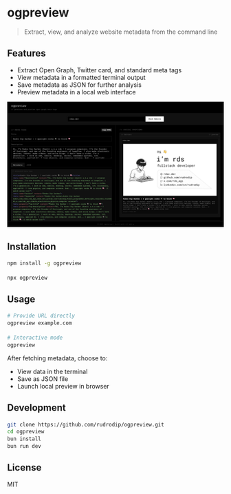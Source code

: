 # ogpreview

> Extract, view, and analyze website metadata from the command line

## Features

- Extract Open Graph, Twitter card, and standard meta tags
- View metadata in a formatted terminal output
- Save metadata as JSON for further analysis
- Preview metadata in a local web interface

![preview](./.github/assets/preview.png)

## Installation

```bash
npm install -g ogpreview

npx ogpreview
```

## Usage

```bash
# Provide URL directly
ogpreview example.com

# Interactive mode
ogpreview
```

After fetching metadata, choose to:

- View data in the terminal
- Save as JSON file
- Launch local preview in browser

## Development

```bash
git clone https://github.com/rudrodip/ogpreview.git
cd ogpreview
bun install
bun run dev
```

## License

MIT
